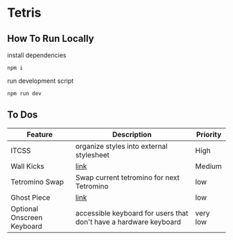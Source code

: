 # Tetris
 

## How To Run Locally 

install dependencies 
```
npm i
```

run development script
```
npm run dev
```

## To Dos 

Feature | Description | Priority
--- | --- | ---
ITCSS | organize styles into external stylesheet | High
Wall Kicks | [link](https://tetris.fandom.com/wiki/Wall_kick) | Medium
Tetromino Swap | Swap current tetromino for next Tetromino | low
Ghost Piece | [link](https://tetris.fandom.com/wiki/Ghost_piece) | low
Optional Onscreen Keyboard | accessible keyboard for users that don't have a hardware keyboard | very low


